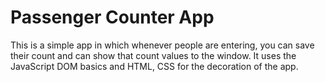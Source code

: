 # Passenger Counter App

This is a simple app in which whenever people are entering, you can save their count and can show that count values to the window. It uses the JavaScript DOM basics and HTML, CSS
for the decoration of the app.
